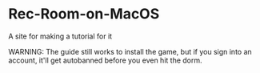 # Rec-Room-on-MacOS
A site for making a tutorial for it


WARNING: The guide still works to install the game, but if you sign into an account, it'll get autobanned before you even hit the dorm. 
